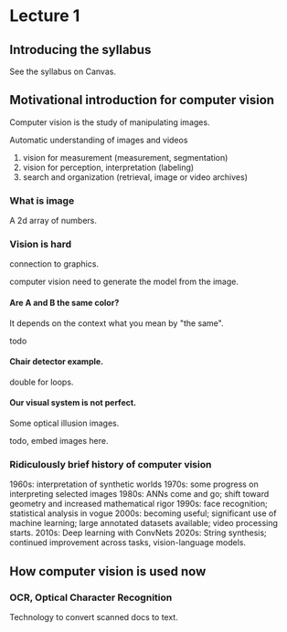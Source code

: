 # Lecture 1

## Introducing the syllabus

See the syllabus on Canvas.

## Motivational introduction for computer vision

Computer vision is the study of manipulating images.

Automatic understanding of images and videos

1. vision for measurement (measurement, segmentation)
2. vision for perception, interpretation (labeling)
3. search and organization (retrieval, image or video archives)

### What is image

A 2d array of numbers.

### Vision is hard

connection to graphics.

computer vision need to generate the model from the image.

#### Are A and B the same color?

It depends on the context what you mean by "the same".

todo

#### Chair detector example.

double for loops.

#### Our visual system is not perfect.

Some optical illusion images.

todo, embed images here.

### Ridiculously brief history of computer vision

1960s: interpretation of synthetic worlds
1970s: some progress on interpreting selected images
1980s: ANNs come and go; shift toward geometry and increased mathematical rigor
1990s: face recognition; statistical analysis in vogue
2000s: becoming useful; significant use of machine learning; large annotated datasets available; video processing starts.
2010s: Deep learning with ConvNets
2020s: String synthesis; continued improvement across tasks, vision-language models.

## How computer vision is used now

### OCR, Optical Character Recognition

Technology to convert scanned docs to text.



